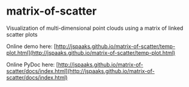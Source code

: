 # matrix-of-scatter
Visualization of multi-dimensional point clouds using a matrix of linked scatter plots

Online demo here: [http://jspaaks.github.io/matrix-of-scatter/temp-plot.html](http://jspaaks.github.io/matrix-of-scatter/temp-plot.html)


Online PyDoc here: [http://jspaaks.github.io/matrix-of-scatter/docs/index.html](http://jspaaks.github.io/matrix-of-scatter/docs/index.html)
